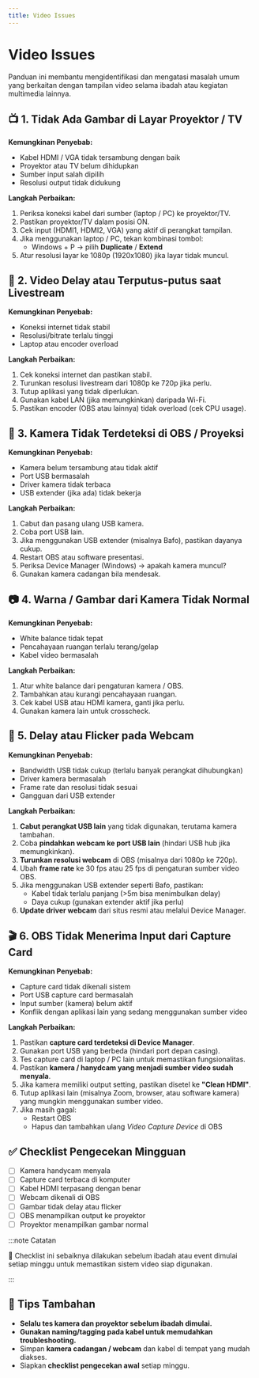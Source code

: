 ```yaml
---
title: Video Issues
---
```


# Video Issues

Panduan ini membantu mengidentifikasi dan mengatasi masalah umum yang berkaitan dengan tampilan video selama ibadah atau kegiatan multimedia lainnya.

## 📺 1. Tidak Ada Gambar di Layar Proyektor / TV

**Kemungkinan Penyebab:**

* Kabel HDMI / VGA tidak tersambung dengan baik
* Proyektor atau TV belum dihidupkan
* Sumber input salah dipilih
* Resolusi output tidak didukung

**Langkah Perbaikan:**

1. Periksa koneksi kabel dari sumber (laptop / PC) ke proyektor/TV.
2. Pastikan proyektor/TV dalam posisi ON.
3. Cek input (HDMI1, HDMI2, VGA) yang aktif di perangkat tampilan.
4. Jika menggunakan laptop / PC, tekan kombinasi tombol:
   * Windows + P → pilih **Duplicate** / **Extend**
5. Atur resolusi layar ke 1080p (1920x1080) jika layar tidak muncul.

## 🔁 2. Video Delay atau Terputus-putus saat Livestream

**Kemungkinan Penyebab:**

* Koneksi internet tidak stabil
* Resolusi/bitrate terlalu tinggi
* Laptop atau encoder overload

**Langkah Perbaikan:**

1. Cek koneksi internet dan pastikan stabil.
2. Turunkan resolusi livestream dari 1080p ke 720p jika perlu.
3. Tutup aplikasi yang tidak diperlukan.
4. Gunakan kabel LAN (jika memungkinkan) daripada Wi-Fi.
5. Pastikan encoder (OBS atau lainnya) tidak overload (cek CPU usage).

## 🔌 3. Kamera Tidak Terdeteksi di OBS / Proyeksi

**Kemungkinan Penyebab:**

* Kamera belum tersambung atau tidak aktif
* Port USB bermasalah
* Driver kamera tidak terbaca
* USB extender (jika ada) tidak bekerja

**Langkah Perbaikan:**

1. Cabut dan pasang ulang USB kamera.
2. Coba port USB lain.
3. Jika menggunakan USB extender (misalnya Bafo), pastikan dayanya cukup.
4. Restart OBS atau software presentasi.
5. Periksa Device Manager (Windows) → apakah kamera muncul?
6. Gunakan kamera cadangan bila mendesak.

## 📷 4. Warna / Gambar dari Kamera Tidak Normal

**Kemungkinan Penyebab:**

* White balance tidak tepat
* Pencahayaan ruangan terlalu terang/gelap
* Kabel video bermasalah

**Langkah Perbaikan:**

1. Atur white balance dari pengaturan kamera / OBS.
2. Tambahkan atau kurangi pencahayaan ruangan.
3. Cek kabel USB atau HDMI kamera, ganti jika perlu.
4. Gunakan kamera lain untuk crosscheck.

## 🎥 5. Delay atau Flicker pada Webcam

**Kemungkinan Penyebab:**

* Bandwidth USB tidak cukup (terlalu banyak perangkat dihubungkan)
* Driver kamera bermasalah
* Frame rate dan resolusi tidak sesuai
* Gangguan dari USB extender

**Langkah Perbaikan:**

1. **Cabut perangkat USB lain** yang tidak digunakan, terutama kamera tambahan.
2. Coba **pindahkan webcam ke port USB lain** (hindari USB hub jika memungkinkan).
3. **Turunkan resolusi webcam** di OBS (misalnya dari 1080p ke 720p).
4. Ubah **frame rate** ke 30 fps atau 25 fps di pengaturan sumber video OBS.
5. Jika menggunakan USB extender seperti Bafo, pastikan:
   * Kabel tidak terlalu panjang (>5m bisa menimbulkan delay)
   * Daya cukup (gunakan extender aktif jika perlu)
6. **Update driver webcam** dari situs resmi atau melalui Device Manager.

## 🎬 6. OBS Tidak Menerima Input dari Capture Card

**Kemungkinan Penyebab:**

* Capture card tidak dikenali sistem
* Port USB capture card bermasalah
* Input sumber (kamera) belum aktif
* Konflik dengan aplikasi lain yang sedang menggunakan sumber video

**Langkah Perbaikan:**

1. Pastikan **capture card terdeteksi di Device Manager**.
2. Gunakan port USB yang berbeda (hindari port depan casing).
3. Tes capture card di laptop / PC lain untuk memastikan fungsionalitas.
4. Pastikan **kamera / hanydcam yang menjadi sumber video sudah menyala**.
5. Jika kamera memiliki output setting, pastikan disetel ke **"Clean HDMI"**.
6. Tutup aplikasi lain (misalnya Zoom, browser, atau software kamera) yang mungkin menggunakan sumber video.
7. Jika masih gagal:
   * Restart OBS
   * Hapus dan tambahkan ulang *Video Capture Device* di OBS

## ✅ Checklist Pengecekan Mingguan

* [ ] Kamera handycam menyala
* [ ] Capture card terbaca di komputer
* [ ] Kabel HDMI terpasang dengan benar
* [ ] Webcam dikenali di OBS
* [ ] Gambar tidak delay atau flicker
* [ ] OBS menampilkan output ke proyektor
* [ ] Proyektor menampilkan gambar normal

:::note Catatan

📝 Checklist ini sebaiknya dilakukan sebelum ibadah atau event dimulai setiap minggu untuk memastikan sistem video siap digunakan.

:::

## 🧪 Tips Tambahan

* **Selalu tes kamera dan proyektor sebelum ibadah dimulai.**
* **Gunakan naming/tagging pada kabel untuk memudahkan troubleshooting.**
* Simpan **kamera cadangan / webcam** dan kabel di tempat yang mudah diakses.
* Siapkan **checklist pengecekan awal** setiap minggu. 